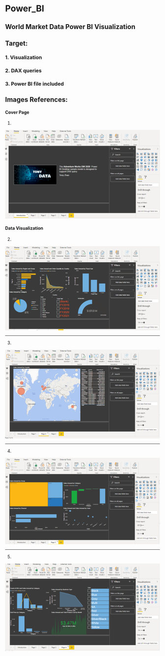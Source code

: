 # Power_BI

## World Market Data Power BI Visualization

## Target:

### 1. Visualization
### 2. DAX queries
### 3. Power BI file included

## Images References:

#### Cover Page

 1. 
 ![Cover Page](/screen_shoots/p0.PNG)

#### Data Visualization 

 2. 
 ![p1 Page](/screen_shoots/p1.PNG)

---

 3. 
 ![p2 Page](/screen_shoots/P2.PNG)
    
---
   
 4. 
 ![p3 Page](/screen_shoots/P3.PNG)
   
---

 5. 
 ![p4 Page](/screen_shoots/p4.PNG)